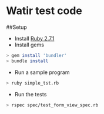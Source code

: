 # Watir test code

##Setup

* Install [Ruby 2.7.1](https://www.ruby-lang.org/en/documentation/installation/)
* Install gems
```sh
> gem install 'bundler'
> bundle install
```
* Run a sample program
```sh
> ruby simple_tst.rb
```

* Run the tests
```sh
> rspec spec/test_form_view_spec.rb 
```